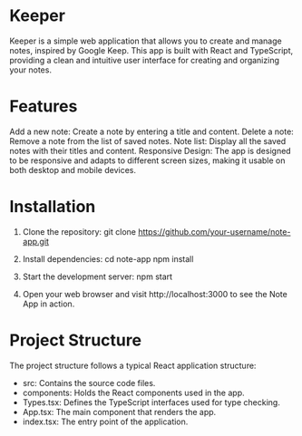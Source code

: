 # Keeper 
Keeper is a simple web application that allows you to create and manage notes, inspired by Google Keep. This app is built with React and TypeScript, providing a clean and intuitive user interface for creating and organizing your notes.

# Features
Add a new note: Create a note by entering a title and content.
Delete a note: Remove a note from the list of saved notes.
Note list: Display all the saved notes with their titles and content.
Responsive Design: The app is designed to be responsive and adapts to different screen sizes, making it usable on both desktop and mobile devices.

# Installation
1. Clone the repository:
git clone https://github.com/your-username/note-app.git

2. Install dependencies:
cd note-app
npm install

3. Start the development server:
npm start

4. Open your web browser and visit http://localhost:3000 to see the Note App in action.

# Project Structure
The project structure follows a typical React application structure:

- src: Contains the source code files.
- components: Holds the React components used in the app.
- Types.tsx: Defines the TypeScript interfaces used for type checking.
- App.tsx: The main component that renders the app.
- index.tsx: The entry point of the application.
